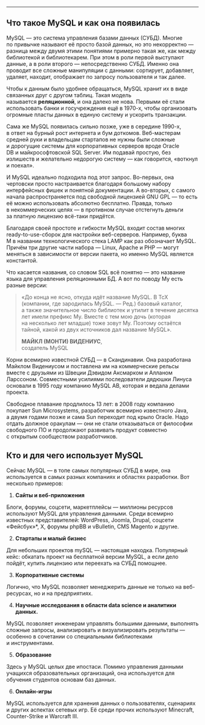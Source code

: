 
___
## **Что такое MySQL и как она появилась**

MySQL — это система управления базами данных (СУБД). Многие по привычке называют её просто базой данных, но это некорректно — разница между двумя этими понятиями примерно такая же, как между библиотекой и библиотекарем. При этом в роли первой выступают данные, а в роли второго — непосредственно СУБД. Именно она проводит все сложные манипуляции с данными: сортирует, добавляет, удаляет, находит, отображает по запросу пользователя и так далее.

Чтобы к данным было удобнее обращаться, MySQL хранит их в виде связанных друг с другом таблиц. Такая модель называется **реляционной**, и она далеко не нова. Первыми её стали использовать банки и госучреждения ещё в 1970-х, чтобы организовать огромные пласты данных в единую систему и ускорить транзакции.

Сама же MySQL появилась сильно позже, уже в середине 1990-х, в ответ на бурный рост интернета и бум доткомов. Веб-мастерам средней руки и владельцам стартапов не нужны были сложные и дорогущие системы для корпоративных серверов вроде Oracle DB и майкрософтовской SQL Server. Им подавай простую, без излишеств и желательно недорогую систему — как говорится, «воткнул и поехал».

И MySQL идеально подходила под этот запрос. Во-первых, она чертовски просто настраивается благодаря большому набору интерфейсных фишек и понятной документации. А во-вторых, с самого начала распространяется под свободной лицензией GNU GPL — то есть её можно использовать абсолютно бесплатно. Правда, только в некоммерческих целях — в противном случае отстегнуть деньги за платную лицензию всё-таки придётся.

Благодаря своей простоте и гибкости MySQL входит состав многих ready-to-use-сборок для настройки веб-серверов. Например, буква M в названии технологического стека LAMP как раз обозначает MySQL. Причём три другие части набора — Linux, Apache и PHP — могут меняться в зависимости от версии пакета, но именно MySQL является константой.

Что касается названия, со словом SQL всё понятно — это название языка для управления реляционными БД. А вот по поводу My есть разные версии:

> «До конца не ясно, откуда идёт название MySQL. В TcX (компании, где зародилась MySQL. — Ред.) базовый каталог, а также значительное число библиотек и утилит в течение десятка лет имели префикс My. Вместе с тем мою дочь (которая на несколько лет младше) тоже зовут My. Поэтому остаётся тайной, какой из двух источников дал название MySQL».
> 
> **МАЙКЛ (МОНТИ) ВИДЕНИУС**,  
> создатель MySQL

Корни всемирно известной СУБД — в Скандинавии. Она разработана Майклом Видениусом и поставлена им на коммерческие рельсы вместе с друзьями из Швеции Дэвидом Аксмарком и Алланом Ларссоном. Совместными усилиями последователи дядюшки Линуса основали в 1995 году компанию MySQL AB, которая и ведала делами проекта.

Свободное плавание продлилось 13 лет: в 2008 году компанию покупает Sun Microsystems, разработчик всемирно известного Java, а двумя годами позже и сама Sun переходит под крыло Oracle. Надо отдать должное оракулам — они не стали отказываться от философии свободного ПО и продолжают развивать продукт совместно с открытым сообществом разработчиков.
## **Кто и для чего использует MySQL**

Сейчас MySQL — в топе самых популярных СУБД в мире, она используется в самых разных компаниях и областях разработки. Вот несколько примеров:

1. **Сайты и веб-приложения**

Блоги, форумы, соцсети, маркетплейсы — миллионы ресурсов используют MySQL для управления данными. Среди всемирно известных представителей: WordPress, Joomla, Drupal, соцсети «Фейсбук»*, X, форумы phpBB и vBulletin, CMS Magento и другие.

2. **Стартапы и малый бизнес**

Для небольших проектов mySQL — настоящая находка. Популярный кейс: обкатать проект на бесплатной версии MySQL, а если дело пойдёт, купить лицензию или переехать на СУБД помощнее.

3. **Корпоративные системы**

Логично, что MySQL позволяет менеджерить данные не только на веб-ресурсах, но и на предприятиях.

4. **Научные исследования в области data science и аналитики данных.**

MySQL позволяет инженерам управлять большими данными, выполнять сложные запросы, анализировать и визуализировать результаты — особенно в сочетании со специальными библиотеками и инструментами.

5. **Образование**

Здесь у MySQL целых две ипостаси. Помимо управления данными учащихся образовательных организаций, она используется для обучения студентов основам баз данных.

6. **Онлайн-игры**

MySQL используется для хранения данных о пользователях, сценариях и других аспектах сетевых игр. Её среди прочих используют Minecraft, Counter-Strike и Warcraft III.